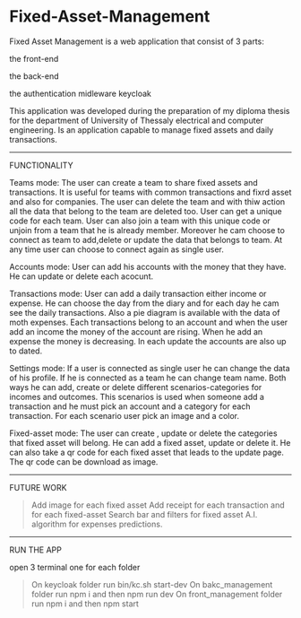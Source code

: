 # Fixed-Asset-Management
Fixed Asset Management is a web application that consist of 3 parts:

 the front-end

 the back-end
 
 the authentication midleware keycloak
 
This application was developed during the preparation of my diploma thesis for the department of University of Thessaly electrical and computer engineering.
Is an application capable to manage fixed assets and daily transactions.
***********************************************************************************************************************************************************************
FUNCTIONALITY



Teams mode: The user can create a team to share fixed assets and transactions. It is useful for teams with common transactions and fixrd asset and also for companies.
The user can delete the team and with thiw action all the data that belong to the team are deleted too. User can get a unique code for each team. User can also join a team 
with this unique code or unjoin from a team that he is already member. Moreover he cam choose to connect as team to add,delete or update the data that belongs to team.
At any time user can choose to connect again as single user.

Accounts mode: User can add his accounts with the money that they have. He can update or delete each acocunt.

Transactions mode: User can add a daily transaction either income or expense. He can choose the day from the diary and for each day he cam see the daily transactions. Also
 a pie diagram is available with the data of moth expenses. Each transactions belong to an account and when the user add an income the money of the account are rising. When
 he add an expense the money is decreasing. In each update the accounts are also up to dated.
 
 Settings mode: If a user is connected as single user he can change the data of his profile. If he is connected as a team he can change team name. Both ways he can add, create 
 or delete different scenarios-categories for incomes and outcomes. This scenarios is used when someone add a transaction and he must pick an account and a category for each
 transaction. For each scenario user pick an image and a color.
 
 Fixed-asset mode: The user can create , update or delete the categories that fixed asset will belong. He can add a fixed asset, update or delete it. He can also take a qr 
 code for each fixed asset that leads to the update page. The qr code can be download as image. 
 
 
 *************************************************************************************************************************************************************************
 FUTURE WORK
 > Add image for each fixed asset
 > Add receipt for each transaction and for each fixed-asset
 > Search bar and filters for fixed asset
 > A.I. algorithm for expenses predictions.
*******************************************************************************************************************************************************************************
RUN THE APP

open 3 terminal one for each folder
> On keycloak folder run bin/kc.sh start-dev
> On bakc_management folder run npm i and then npm run dev
> On front_management folder run npm i and then npm start

